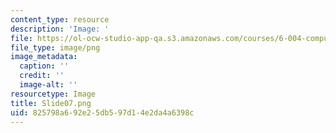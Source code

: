 ```yaml
---
content_type: resource
description: 'Image: '
file: https://ol-ocw-studio-app-qa.s3.amazonaws.com/courses/6-004-computation-structures-spring-2017/825798a692e25db597d14e2da4a6398c_Slide07.png
file_type: image/png
image_metadata:
  caption: ''
  credit: ''
  image-alt: ''
resourcetype: Image
title: Slide07.png
uid: 825798a6-92e2-5db5-97d1-4e2da4a6398c
---
```

